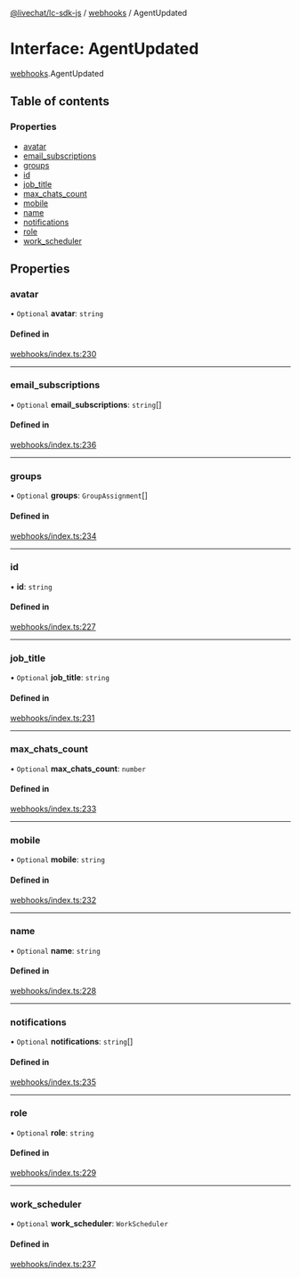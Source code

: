 [@livechat/lc-sdk-js](../README.md) / [webhooks](../modules/webhooks.md) / AgentUpdated

# Interface: AgentUpdated

[webhooks](../modules/webhooks.md).AgentUpdated

## Table of contents

### Properties

- [avatar](webhooks.AgentUpdated.md#avatar)
- [email\_subscriptions](webhooks.AgentUpdated.md#email_subscriptions)
- [groups](webhooks.AgentUpdated.md#groups)
- [id](webhooks.AgentUpdated.md#id)
- [job\_title](webhooks.AgentUpdated.md#job_title)
- [max\_chats\_count](webhooks.AgentUpdated.md#max_chats_count)
- [mobile](webhooks.AgentUpdated.md#mobile)
- [name](webhooks.AgentUpdated.md#name)
- [notifications](webhooks.AgentUpdated.md#notifications)
- [role](webhooks.AgentUpdated.md#role)
- [work\_scheduler](webhooks.AgentUpdated.md#work_scheduler)

## Properties

### avatar

• `Optional` **avatar**: `string`

#### Defined in

[webhooks/index.ts:230](https://github.com/livechat/lc-sdk-js/blob/25e113d/src/webhooks/index.ts#L230)

___

### email\_subscriptions

• `Optional` **email\_subscriptions**: `string`[]

#### Defined in

[webhooks/index.ts:236](https://github.com/livechat/lc-sdk-js/blob/25e113d/src/webhooks/index.ts#L236)

___

### groups

• `Optional` **groups**: `GroupAssignment`[]

#### Defined in

[webhooks/index.ts:234](https://github.com/livechat/lc-sdk-js/blob/25e113d/src/webhooks/index.ts#L234)

___

### id

• **id**: `string`

#### Defined in

[webhooks/index.ts:227](https://github.com/livechat/lc-sdk-js/blob/25e113d/src/webhooks/index.ts#L227)

___

### job\_title

• `Optional` **job\_title**: `string`

#### Defined in

[webhooks/index.ts:231](https://github.com/livechat/lc-sdk-js/blob/25e113d/src/webhooks/index.ts#L231)

___

### max\_chats\_count

• `Optional` **max\_chats\_count**: `number`

#### Defined in

[webhooks/index.ts:233](https://github.com/livechat/lc-sdk-js/blob/25e113d/src/webhooks/index.ts#L233)

___

### mobile

• `Optional` **mobile**: `string`

#### Defined in

[webhooks/index.ts:232](https://github.com/livechat/lc-sdk-js/blob/25e113d/src/webhooks/index.ts#L232)

___

### name

• `Optional` **name**: `string`

#### Defined in

[webhooks/index.ts:228](https://github.com/livechat/lc-sdk-js/blob/25e113d/src/webhooks/index.ts#L228)

___

### notifications

• `Optional` **notifications**: `string`[]

#### Defined in

[webhooks/index.ts:235](https://github.com/livechat/lc-sdk-js/blob/25e113d/src/webhooks/index.ts#L235)

___

### role

• `Optional` **role**: `string`

#### Defined in

[webhooks/index.ts:229](https://github.com/livechat/lc-sdk-js/blob/25e113d/src/webhooks/index.ts#L229)

___

### work\_scheduler

• `Optional` **work\_scheduler**: `WorkScheduler`

#### Defined in

[webhooks/index.ts:237](https://github.com/livechat/lc-sdk-js/blob/25e113d/src/webhooks/index.ts#L237)
